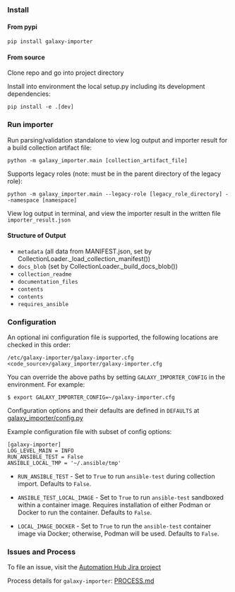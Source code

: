 ### Install

#### From pypi

`pip install galaxy-importer`

#### From source

Clone repo and go into project directory

Install into environment the local setup.py including its development dependencies:

`pip install -e .[dev]`

### Run importer

Run parsing/validation standalone to view log output and importer result for a build collection artifact file:

`python -m galaxy_importer.main [collection_artifact_file]`

Supports legacy roles (note: must be in the parent directory of the legacy role):

`python -m galaxy_importer.main --legacy-role [legacy_role_directory] --namespace [namespace]`

View log output in terminal, and view the importer result in the written file `importer_result.json`

#### Structure of Output

* `metadata` (all data from MANIFEST.json, set by CollectionLoader.\_load_collection_manifest())
* `docs_blob` (set by CollectionLoader.\_build_docs_blob())
 * `collection_readme`
 * `documentation_files`
 * `contents`
* `contents`
* `requires_ansible`


### Configuration

An optional ini configuration file is supported, the following locations are checked in this order:

```
/etc/galaxy-importer/galaxy-importer.cfg
<code_source>/galaxy_importer/galaxy-importer.cfg
```

You can override the above paths by setting `GALAXY_IMPORTER_CONFIG` in the environment. For example:

```
$ export GALAXY_IMPORTER_CONFIG=~/galaxy-importer.cfg
```

Configuration options and their defaults are defined in `DEFAULTS` at [galaxy_importer/config.py](galaxy_importer/config.py)

Example configuration file with subset of config options:

```
[galaxy-importer]
LOG_LEVEL_MAIN = INFO
RUN_ANSIBLE_TEST = False
ANSIBLE_LOCAL_TMP = '~/.ansible/tmp'
```

- `RUN_ANSIBLE_TEST` - Set to `True` to run `ansible-test` during collection import. Defaults to `False`.

- `ANSIBLE_TEST_LOCAL_IMAGE` - Set to `True` to run `ansible-test` sandboxed within a container image. Requires installation of either Podman or Docker to run the container. Defaults to `False`.

- `LOCAL_IMAGE_DOCKER` - Set to `True` to run the `ansible-test` container image via Docker; otherwise, Podman will be used. Defaults to `False`.



### Issues and Process

To file an issue, visit the [Automation Hub Jira project](https://issues.redhat.com/projects/AAH/issues)

Process details for `galaxy-importer`: [PROCESS.md](PROCESS.md)
